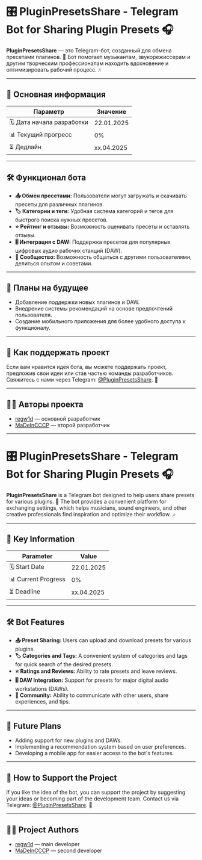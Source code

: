 # 🎛️ PluginPresetsShare - Telegram Bot for Sharing Plugin Presets 🎧  

**PluginPresetsShare** — это Telegram-бот, созданный для обмена пресетами плагинов. 🚀 Бот помогает музыкантам, звукорежиссерам и другим творческим профессионалам находить вдохновение и оптимизировать рабочий процесс. 🎶  

---

## 📌 Основная информация  

| Параметр                | Значение             |  
|-------------------------|----------------------|  
| 🗓️ Дата начала разработки | 22.01.2025           |  
| 📊 Текущий прогресс      | 0%                   |  
| ⏳ Дедлайн              | xx.04.2025           |  

---

## 🛠️ Функционал бота  

- **📤 Обмен пресетами:** Пользователи могут загружать и скачивать пресеты для различных плагинов.  
- **🏷️ Категории и теги:** Удобная система категорий и тегов для быстрого поиска нужных пресетов.  
- **⭐ Рейтинг и отзывы:** Возможность оценивать пресеты и оставлять отзывы.  
- **🎚️ Интеграция с DAW:** Поддержка пресетов для популярных цифровых аудио рабочих станций (DAW).  
- **👥 Сообщество:** Возможность общаться с другими пользователями, делиться опытом и советами.  

---

## 🚀 Планы на будущее  

- Добавление поддержки новых плагинов и DAW.  
- Внедрение системы рекомендаций на основе предпочтений пользователя.  
- Создание мобильного приложения для более удобного доступа к функционалу.  

---

## 💖 Как поддержать проект  

Если вам нравится идея бота, вы можете поддержать проект, предложив свои идеи или став частью команды разработчиков. Свяжитесь с нами через Telegram: [@PluginPresetsShare](https://t.me/PluginPresetsShare). 📩  

---

## 👨‍💻 Авторы проекта  

- [regw1d](https://github.com/regw1d/) — основной разработчик  
- [MaDeInCCCP](https://github.com/MaDeInCCCP2/) — второй разработчик  

---

# 🎛️ PluginPresetsShare - Telegram Bot for Sharing Plugin Presets 🎧  

**PluginPresetsShare** is a Telegram bot designed to help users share presets for various plugins. 🚀 The bot provides a convenient platform for exchanging settings, which helps musicians, sound engineers, and other creative professionals find inspiration and optimize their workflow. 🎶  

---

## 📌 Key Information  

| Parameter               | Value                |  
|-------------------------|----------------------|  
| 🗓️ Start Date           | 22.01.2025           |  
| 📊 Current Progress      | 0%                   |  
| ⏳ Deadline              | xx.04.2025           |  

---

## 🛠️ Bot Features  

- **📤 Preset Sharing:** Users can upload and download presets for various plugins.  
- **🏷️ Categories and Tags:** A convenient system of categories and tags for quick search of the desired presets.  
- **⭐ Ratings and Reviews:** Ability to rate presets and leave reviews.  
- **🎚️ DAW Integration:** Support for presets for major digital audio workstations (DAWs).  
- **👥 Community:** Ability to communicate with other users, share experiences, and tips.  

---

## 🚀 Future Plans  

- Adding support for new plugins and DAWs.  
- Implementing a recommendation system based on user preferences.  
- Developing a mobile app for easier access to the bot's features.  

---

## 💖 How to Support the Project  

If you like the idea of the bot, you can support the project by suggesting your ideas or becoming part of the development team. Contact us via Telegram: [@PluginPresetsShare](https://t.me/PluginPresetsShare). 📩  

---

## 👨‍💻 Project Authors  

- [regw1d](https://github.com/regw1d/) — main developer  
- [MaDeInCCCP](https://github.com/MaDeInCCCP2/) — second developer  
